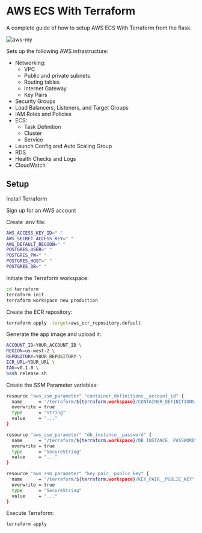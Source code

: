 # AWS ECS With Terraform

A complete guide of how to setup AWS ECS With Terraform from the flask.


![aws-my](https://user-images.githubusercontent.com/107927004/211269042-a0442fce-29d4-46f0-91a0-8139a0492154.jpg)




Sets up the following AWS infrastructure:

- Networking:
    - VPC
    - Public and private subnets
    - Routing tables
    - Internet Gateway
    - Key Pairs
- Security Groups
- Load Balancers, Listeners, and Target Groups
- IAM Roles and Policies
- ECS:
    - Task Definition
    - Cluster
    - Service
- Launch Config and Auto Scaling Group
- RDS
- Health Checks and Logs
- CloudWatch


## Setup

Install Terraform

Sign up for an AWS account

Create .env file:

```sh
AWS_ACCESS_KEY_ID=" "
AWS_SECRET_ACCESS_KEY=" "
AWS_DEFAULT_REGION=" "
POSTGRES_USER=" "
POSTGRES_PW=" "
POSTGRES_HOST=" "
POSTGRES_DB=" "

```

Initiate the Terraform workspace:

```sh
cd terraform
terraform init
terraform workspace new production
```

Create the ECR repository:

```sh
terraform apply -target=aws_ecr_repository.default
```

Generate the app image and upload it:

```sh
ACCOUNT_ID=YOUR_ACCOUNT_ID \
REGION=us-west-2 \
REPOSITORY=YOUR_REPOSITORY \
ECR_URL=YOUR_URL \
TAG=v0.1.0 \
bash release.sh

```

Create the SSM Parameter variables:

```sh
resource "aws_ssm_parameter" "container_definitions__account_id" {
  name      = "/terraform/${terraform.workspace}/CONTAINER_DEFINITIONS__ACCOUNT_ID"
  overwrite = true
  type      = "String"
  value     = "..."
}

resource "aws_ssm_parameter" "db_instance__password" {
  name      = "/terraform/${terraform.workspace}/DB_INSTANCE__PASSWORD"
  overwrite = true
  type      = "SecureString"
  value     = "..."
}

resource "aws_ssm_parameter" "key_pair__public_key" {
  name      = "/terraform/${terraform.workspace}/KEY_PAIR__PUBLIC_KEY"
  overwrite = true
  type      = "SecureString"
  value     = "..."
}
```

Execute Terraform:

```sh
terraform apply
```
